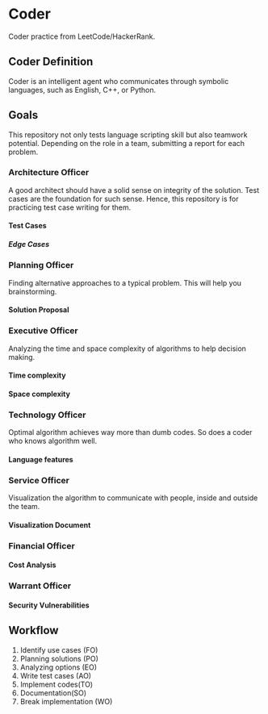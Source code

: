 # Coder

Coder practice from LeetCode/HackerRank.

## Coder Definition

Coder is an intelligent agent who communicates through symbolic languages, such as English, C++, or Python.

## Goals

This repository not only tests language scripting skill but also teamwork potential. Depending on the role in a team, submitting a report for each problem.

### Architecture Officer

A good architect should have a solid sense on integrity of the solution.
Test cases are the foundation for such sense.
Hence, this repository is for practicing test case writing for them.

#### Test Cases

##### Edge Cases

### Planning Officer

Finding alternative approaches to a typical problem.
This will help you brainstorming.

#### Solution Proposal

### Executive Officer

Analyzing the time and space complexity of algorithms to help decision making.

#### Time complexity

#### Space complexity

### Technology Officer

Optimal algorithm achieves way more than dumb codes.
So does a coder who knows algorithm well.

#### Language features

### Service Officer

Visualization the algorithm to communicate with people, inside and outside the team.

#### Visualization Document

### Financial Officer

#### Cost Analysis

### Warrant Officer

#### Security Vulnerabilities

## Workflow
1. Identify use cases (FO)
1. Planning solutions (PO)
1. Analyzing options (EO)
1. Write test cases (AO)
1. Implement codes(TO)
1. Documentation(SO)
1. Break implementation (WO)
